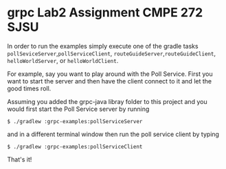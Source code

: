 grpc Lab2 Assignment CMPE 272 SJSU
==============================================

In order to run the examples simply execute one of the gradle tasks `pollSeviceServer`,`pollServiceClient`,
`routeGuideServer`,`routeGuideClient`, `helloWorldServer`, or `helloWorldClient`.

For example, say you want to play around with the Poll Service. First you want to start
the server and then have the client connect to it and let the good times roll.

Assuming you added the grpc-java libray folder to this project and you would first start the Poll Service server
by running

```
$ ./gradlew :grpc-examples:pollServiceServer

```

and in a different terminal window then run the poll service client by typing

```
$ ./gradlew :grpc-examples:pollServiceClient
```

That's it!



